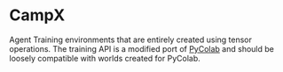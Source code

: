 # CampX

Agent Training environments that are entirely created using tensor operations. The training API is a modified port of [PyColab](https://github.com/deepmind/pycolab) and should be loosely compatible with worlds created for PyColab.